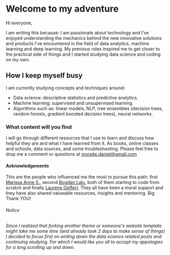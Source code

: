 # Welcome to my adventure

Hi everyone, 

I am writing this because: I am passionate about technology and I’ve enjoyed understanding the mechanics behind the new innovative solutions and products I’ve encountered in the field of data analytics, machine learning and deep learning. My previous roles inspired me to get closer to the practical side of things and I started studying data science and coding on my own.

## How I keep myself busy

I am currently studying concepts and techniques around:
* Data science: descriptive statistics and predictive analytics.
* Machine learning: supervised and unsupervised learning.
* Algorithms such as: linear models, NLP, tree ensembles (decision trees, random forests, gradient boosted decision trees), neural networks.

### What content will you find

I will go through different resources that I use to learn and discuss how helpful they are and what I have learned from it. As books, online classes and schools, data sources, and some troubleshooting. 
Please feel free to drop me a comment or questions at moraite.daniel@gmail.com 

#### Acknowledgements 

This are the people who influenced me the most to pursue this path: first [Marissa Anne S.](https://www.linkedin.com/in/marissasimons/), second [Bogdan Lalu](https://www.linkedin.com/in/bogdanlalu/), both of them starting to code from scratch and finally [Laurens Geffert](https://janlauge.github.io). They all have been a moral support and they have also shared valueable resources, insights and mentoring. Big Thank YOU! 


###### Notice
*Since I realized that forking another theme or someone's website template might take me some time (and already took 2 days to make sense of things) I decided to focus first on writing down the data science related posts and continuing studying. For which I would like you all to accept my appologies for a long scrolling up and down.* 

